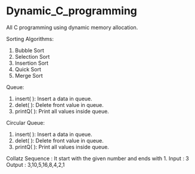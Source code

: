 # Dynamic_C_programming
All C programming using dynamic memory allocation.


Sorting Algorithms:
1. Bubble Sort
2. Selection Sort
3. Insertion Sort
4. Quick Sort
5. Merge Sort

Queue:
1. insert( ): Insert a data in queue.
2. delet( ): Delete front value in queue.
3. printQ( ): Print all values inside queue.

Circular Queue:
1. insert( ): Insert a data in queue.
2. delet( ): Delete front value in queue.
3. printQ( ): Print all values inside queue.

Collatz Sequence :
It start with the given number and ends with 1.
Input : 3
Output : 3,10,5,16,8,4,2,1
